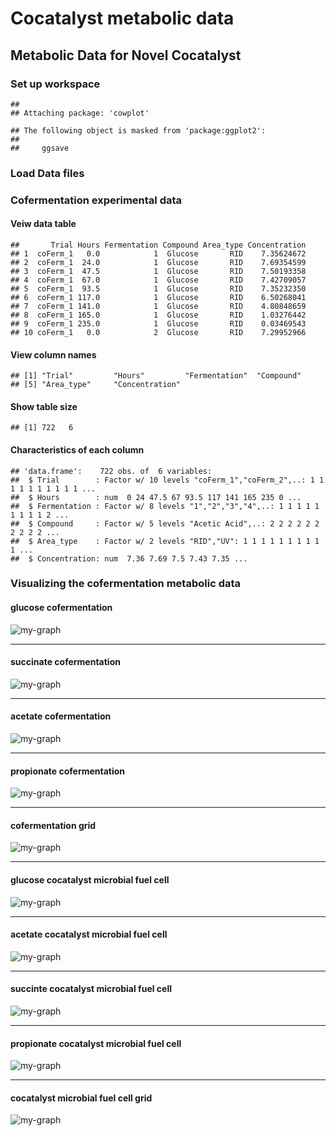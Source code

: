 Cocatalyst metabolic data
================

Metabolic Data for Novel Cocatalyst
-----------------------------------

### Set up workspace

    ## 
    ## Attaching package: 'cowplot'

    ## The following object is masked from 'package:ggplot2':
    ## 
    ##     ggsave

### Load Data files

### Cofermentation experimental data

#### Veiw data table

    ##       Trial Hours Fermentation Compound Area_type Concentration
    ## 1  coFerm_1   0.0            1  Glucose       RID    7.35624672
    ## 2  coFerm_1  24.0            1  Glucose       RID    7.69354599
    ## 3  coFerm_1  47.5            1  Glucose       RID    7.50193358
    ## 4  coFerm_1  67.0            1  Glucose       RID    7.42709057
    ## 5  coFerm_1  93.5            1  Glucose       RID    7.35232350
    ## 6  coFerm_1 117.0            1  Glucose       RID    6.50268041
    ## 7  coFerm_1 141.0            1  Glucose       RID    4.80848659
    ## 8  coFerm_1 165.0            1  Glucose       RID    1.03276442
    ## 9  coFerm_1 235.0            1  Glucose       RID    0.03469543
    ## 10 coFerm_1   0.0            2  Glucose       RID    7.29952966

#### View column names

    ## [1] "Trial"         "Hours"         "Fermentation"  "Compound"     
    ## [5] "Area_type"     "Concentration"

#### Show table size

    ## [1] 722   6

#### Characteristics of each column

    ## 'data.frame':    722 obs. of  6 variables:
    ##  $ Trial        : Factor w/ 10 levels "coFerm_1","coFerm_2",..: 1 1 1 1 1 1 1 1 1 1 ...
    ##  $ Hours        : num  0 24 47.5 67 93.5 117 141 165 235 0 ...
    ##  $ Fermentation : Factor w/ 8 levels "1","2","3","4",..: 1 1 1 1 1 1 1 1 1 2 ...
    ##  $ Compound     : Factor w/ 5 levels "Acetic Acid",..: 2 2 2 2 2 2 2 2 2 2 ...
    ##  $ Area_type    : Factor w/ 2 levels "RID","UV": 1 1 1 1 1 1 1 1 1 1 ...
    ##  $ Concentration: num  7.36 7.69 7.5 7.43 7.35 ...

### Visualizing the cofermentation metabolic data

#### glucose cofermentation

![my-graph](https://raw.githubusercontent.com/jalium/cocatalyst/master/metabolic_images/unnamed-chunk-7-1.png)

***

#### succinate cofermentation

![my-graph](https://raw.githubusercontent.com/jalium/cocatalyst/master/metabolic_images/unnamed-chunk-8-1.png)

***

#### acetate cofermentation

![my-graph](https://raw.githubusercontent.com/jalium/cocatalyst/master/metabolic_images/unnamed-chunk-9-1.png)

***

#### propionate cofermentation

![my-graph](https://raw.githubusercontent.com/jalium/cocatalyst/master/metabolic_images/unnamed-chunk-10-1.png)

***

#### cofermentation grid

![my-graph](https://raw.githubusercontent.com/jalium/cocatalyst/master/metabolic_images/unnamed-chunk-11-1.png)

***

#### glucose cocatalyst microbial fuel cell

![my-graph](https://raw.githubusercontent.com/jalium/cocatalyst/master/metabolic_images/unnamed-chunk-12-1.png)

***

#### acetate cocatalyst microbial fuel cell

![my-graph](https://raw.githubusercontent.com/jalium/cocatalyst/master/metabolic_images/unnamed-chunk-13-1.png)

***

#### succinte cocatalyst microbial fuel cell

![my-graph](https://raw.githubusercontent.com/jalium/cocatalyst/master/metabolic_images/unnamed-chunk-14-1.png)

***

#### propionate cocatalyst microbial fuel cell

![my-graph](https://raw.githubusercontent.com/jalium/cocatalyst/master/metabolic_images/unnamed-chunk-15-1.png)

***

#### cocatalyst microbial fuel cell grid

![my-graph](https://raw.githubusercontent.com/jalium/cocatalyst/master/metabolic_images/unnamed-chunk-16-1.png)
